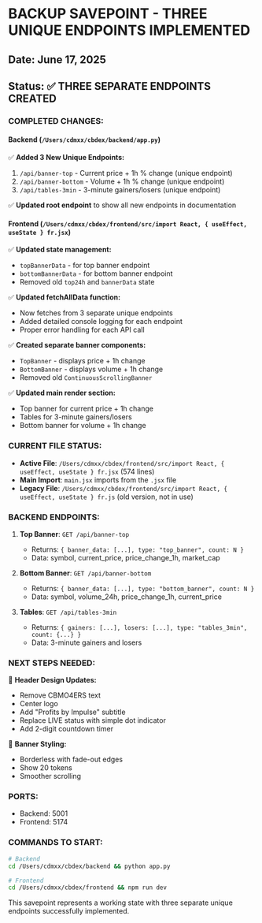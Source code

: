 # BACKUP SAVEPOINT - THREE UNIQUE ENDPOINTS IMPLEMENTED
## Date: June 17, 2025
## Status: ✅ THREE SEPARATE ENDPOINTS CREATED

### COMPLETED CHANGES:

#### Backend (`/Users/cdmxx/cbdex/backend/app.py`)
✅ **Added 3 New Unique Endpoints:**
1. `/api/banner-top` - Current price + 1h % change (unique endpoint)
2. `/api/banner-bottom` - Volume + 1h % change (unique endpoint)  
3. `/api/tables-3min` - 3-minute gainers/losers (unique endpoint)

✅ **Updated root endpoint** to show all new endpoints in documentation

#### Frontend (`/Users/cdmxx/cbdex/frontend/src/import React, { useEffect, useState } fr.jsx`)
✅ **Updated state management:**
- `topBannerData` - for top banner endpoint
- `bottomBannerData` - for bottom banner endpoint
- Removed old `top24h` and `bannerData` state

✅ **Updated fetchAllData function:**
- Now fetches from 3 separate unique endpoints
- Added detailed console logging for each endpoint
- Proper error handling for each API call

✅ **Created separate banner components:**
- `TopBanner` - displays price + 1h change
- `BottomBanner` - displays volume + 1h change
- Removed old `ContinuousScrollingBanner`

✅ **Updated main render section:**
- Top banner for current price + 1h change
- Tables for 3-minute gainers/losers
- Bottom banner for volume + 1h change

### CURRENT FILE STATUS:
- **Active File**: `/Users/cdmxx/cbdex/frontend/src/import React, { useEffect, useState } fr.jsx` (574 lines)
- **Main Import**: `main.jsx` imports from the `.jsx` file
- **Legacy File**: `/Users/cdmxx/cbdex/frontend/src/import React, { useEffect, useState } fr.js` (old version, not in use)

### BACKEND ENDPOINTS:
1. **Top Banner**: `GET /api/banner-top` 
   - Returns: `{ banner_data: [...], type: "top_banner", count: N }`
   - Data: symbol, current_price, price_change_1h, market_cap

2. **Bottom Banner**: `GET /api/banner-bottom`
   - Returns: `{ banner_data: [...], type: "bottom_banner", count: N }`  
   - Data: symbol, volume_24h, price_change_1h, current_price

3. **Tables**: `GET /api/tables-3min`
   - Returns: `{ gainers: [...], losers: [...], type: "tables_3min", count: {...} }`
   - Data: 3-minute gainers and losers

### NEXT STEPS NEEDED:
🔄 **Header Design Updates:**
- Remove CBMO4ERS text
- Center logo
- Add "Profits by Impulse" subtitle
- Replace LIVE status with simple dot indicator
- Add 2-digit countdown timer

🔄 **Banner Styling:**
- Borderless with fade-out edges
- Show 20 tokens
- Smoother scrolling

### PORTS:
- Backend: 5001
- Frontend: 5174

### COMMANDS TO START:
```bash
# Backend
cd /Users/cdmxx/cbdex/backend && python app.py

# Frontend  
cd /Users/cdmxx/cbdex/frontend && npm run dev
```

This savepoint represents a working state with three separate unique endpoints successfully implemented.
